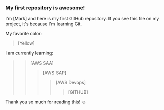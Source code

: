 ### My first repository is awesome!

I'm [Mark] and here is my first GitHub repository.
If you see this file on my project, it's because I'm learning Git.

My favorite color:

> [Yellow]

I am currently learning:

> > [AWS SAA]
> > > [AWS SAP]
> > > > [AWS Devops]
> > > > > [GITHUB]


Thank you so much for reading this! ☺
